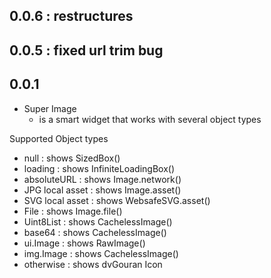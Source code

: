 ## 0.0.6 : restructures
## 0.0.5 : fixed url trim bug
## 0.0.1

* Super Image
  * is a smart widget that works with several object types

Supported Object types
* null : shows SizedBox()
* loading : shows InfiniteLoadingBox()
* absoluteURL : shows Image.network()
* JPG local asset : shows Image.asset()
* SVG local asset : shows WebsafeSVG.asset()
* File : shows Image.file()
* Uint8List : shows CachelessImage()
* base64 : shows CachelessImage()
* ui.Image : shows RawImage()
* img.Image : shows CachelessImage()
* otherwise : shows dvGouran Icon
